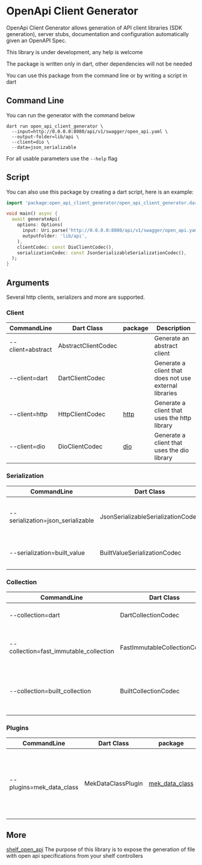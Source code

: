 
# OpenApi Client Generator

OpenApi Client Generator allows generation of API client libraries (SDK generation), server stubs, documentation and configuration automatically given an OpenAPI Spec.

This library is under development, any help is welcome

The package is written only in dart, other dependencies will not be needed

You can use this package from the command line or by writing a script in dart

## Command Line

You can run the generator with the command below

```shell
dart run open_api_client_generator \
  --input=http://0.0.0.0:8080/api/v1/swagger/open_api.yaml \
  --output-folder=lib/api \
  --client=dio \
  --data=json_serializable
```

For all usable parameters use the `--help` flag

## Script

You can also use this package by creating a dart script, here is an example:

```dart
import 'package:open_api_client_generator/open_api_client_generator.dart';

void main() async {
  await generateApi(
    options: Options(
      input: Uri.parse('http://0.0.0.0:8080/api/v1/swagger/open_api.yaml'),
      outputFolder: 'lib/api',
    ),
    clientCodec: const DioClientCodec(),
    serializationCodec: const JsonSerializableSerializationCodec(),
  );
}
```

## Arguments

Several http clients, serializers and more are supported.

### Client

| CommandLine       | Dart Class          | package | Description                                            |
|-------------------|---------------------|---------|--------------------------------------------------------|
| --client=abstract | AbstractClientCodec |         | Generate an abstract client                            |
| --client=dart     | DartClientCodec     |         | Generate a client that does not use external libraries |
| --client=http     | HttpClientCodec     | [http]  | Generate a client that uses the http library           |
| --client=dio      | DioClientCodec      | [dio]   | Generate a client that uses the dio library            |


### Serialization

| CommandLine                       | Dart Class                         | package             | Description                                              |
|-----------------------------------|------------------------------------|---------------------|----------------------------------------------------------|
| --serialization=json_serializable | JsonSerializableSerializationCodec | [json_serializable] | Generate serialization use the json_serializable package |
| --serialization=built_value       | BuiltValueSerializationCodec       | [built_value]       | Generate serialization use the built_value package       |

### Collection

| CommandLine                            | Dart Class                   | package                     | Description                                        |
|----------------------------------------|------------------------------|-----------------------------|----------------------------------------------------|
| --collection=dart                      | DartCollectionCodec          |                             | Use List an Map from dart core                     |
| --collection=fast_immutable_collection | FastImmutableCollectionCodec | [fast_immutable_collection] | Instead of List and Map use IList and IMap         |
| --collection=built_collection          | BuiltCollectionCodec         | [built_collection]          | Instead of List and Map use BuiltList and BuiltMap |

### Plugins

| CommandLine              | Dart Class         | package          | Description                                                                       |
|--------------------------|--------------------|------------------|-----------------------------------------------------------------------------------|
| --plugins=mek_data_class | MekDataClassPlugin | [mek_data_class] | Generates data classes with Data Class annotation, implements toString and equals |

## More

[shelf_open_api] The purpose of this library is to expose the generation of file with open api specifications from your shelf controllers

[http]: https://pub.dev/packages/http
[dio]: https://pub.dev/packages/dio
[json_serializable]: https://pub.dev/packages/json_serializable
[built_value]: https://pub.dev/packages/built_value
[fast_immutable_collection]: https://pub.dev/packages/fast_immutable_collection
[built_collection]: https://pub.dev/packages/built_collection
[mek_data_class]: https://pub.dev/packages/mek_data_class
[shelf_open_api]: https://pub.dev/packages/shelf_open_api
